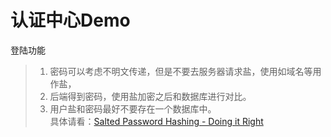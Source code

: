 # 认证中心Demo
 登陆功能
 >1. 密码可以考虑不明文传递，但是不要去服务器请求盐，使用如域名等用作盐，
 >2. 后端得到密码，使用盐加密之后和数据库进行对比。
 >3. 用户盐和密码最好不要存在一个数据库中。
 <br>具体请看：[Salted Password Hashing - Doing it Right](https://crackstation.net/hashing-security.htm)
 
